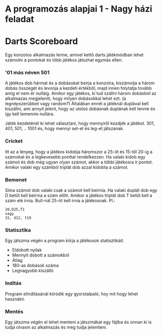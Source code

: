 # A programozás alapjai 1 - Nagy házi feladat
# Darts Scoreboard

Egy konzolos alkalmazás lenne, amivel kettő darts játékmódban lehet számolni a pontokat és több játékos játszhat egymás ellen.

### '01 más néven 501
A játékos dob hármat és a dobásokat beírja a konzolra, kiszámolja a három dobás összegét és levonja a kezdeti értékből, majd innen folytatja tovább amíg el nem ér nulláig. Amikor egy játékos, ki tud szállni három dobásból az alkalmazás megjeleníti, hogy milyen dobásokkal lehet ezt. (a legnépszerűbbet vagy random?) Általában ennél a játéknál duplával kell kiszállni, ami annyit jelent, hogy az utolsó dobásnak duplának kell lennie és így kell lemennie nullára.


Játék kezdeténél ki lehet választani, hogy mennyiről kezdjék a játékot. 301, 401, 501, .. 1001 és, hogy mennyi set-et és leg-et játszanak.

### Cricket
Itt az a lényeg, hogy a játékos kidobja háromszor a 25-öt és 15-től 20-ig a számokat és a legkevesebb ponttal rendelkezzen. Ha valaki kidob egy számot és dob még ugyan olyan számot, akkor a többi játékosra ír pontot. Amikor valaki egy számból triplát dob azzal kidobta a számot.

### Bemenet
Sima számot dob valaki csak a számot kell beírnia. Ha valaki duplát dob egy D betűt kell beírnia a szám előtt. Amikor a játékos triplát dob T betűt kell a szám elé írnia. Bull-nál 25-öt kell írnia a játékosnak. Pl.:
```
20,D25,T1
vagy
15, d12, t19
```

### Statisztika
Egy játszma végén a program kiírja a játékosok statisztikáit.
- Eldobott nyilak
- Mennyit dobott a számokból
- Átlag
- 180-as dobások száma
- Legnagyobb kiszálló

### Indítás
Program elindításánál kiíródik egy gyorstalpaló, hoy mit hogy lehet használni.

### Mentés
Egy játszma végén el lehet menteni a játszmákat egy fájlba és onnan ki is tudja olvasni az alkalmazás és meg tudja jeleníteni.